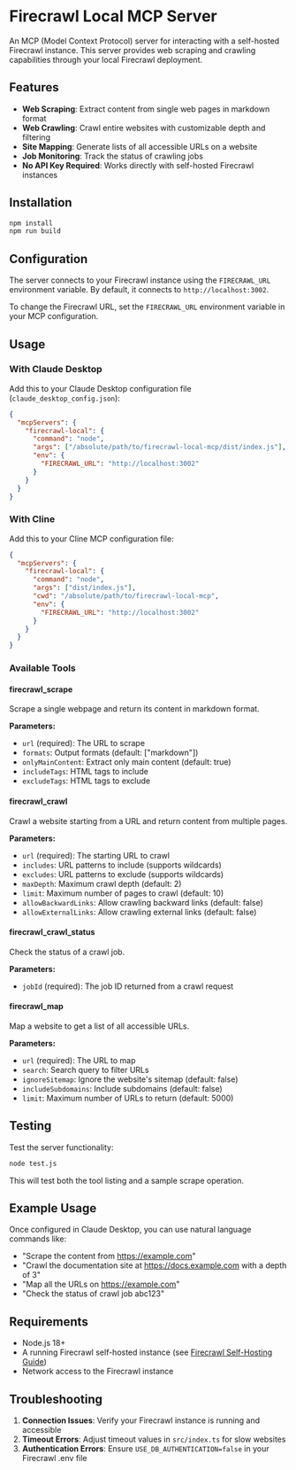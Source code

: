 # Firecrawl Local MCP Server

An MCP (Model Context Protocol) server for interacting with a self-hosted Firecrawl instance. This server provides web scraping and crawling capabilities through your local Firecrawl deployment.

## Features

- **Web Scraping**: Extract content from single web pages in markdown format
- **Web Crawling**: Crawl entire websites with customizable depth and filtering
- **Site Mapping**: Generate lists of all accessible URLs on a website
- **Job Monitoring**: Track the status of crawling jobs
- **No API Key Required**: Works directly with self-hosted Firecrawl instances

## Installation

```bash
npm install
npm run build
```

## Configuration

The server connects to your Firecrawl instance using the `FIRECRAWL_URL` environment variable. By default, it connects to `http://localhost:3002`.

To change the Firecrawl URL, set the `FIRECRAWL_URL` environment variable in your MCP configuration.

## Usage

### With Claude Desktop

Add this to your Claude Desktop configuration file (`claude_desktop_config.json`):

```json
{
  "mcpServers": {
    "firecrawl-local": {
      "command": "node",
      "args": ["/absolute/path/to/firecrawl-local-mcp/dist/index.js"],
      "env": {
        "FIRECRAWL_URL": "http://localhost:3002"
      }
    }
  }
}
```

### With Cline

Add this to your Cline MCP configuration file:

```json
{
  "mcpServers": {
    "firecrawl-local": {
      "command": "node",
      "args": ["dist/index.js"],
      "cwd": "/absolute/path/to/firecrawl-local-mcp",
      "env": {
        "FIRECRAWL_URL": "http://localhost:3002"
      }
    }
  }
}
```

### Available Tools

#### firecrawl_scrape
Scrape a single webpage and return its content in markdown format.

**Parameters:**
- `url` (required): The URL to scrape
- `formats`: Output formats (default: ["markdown"])
- `onlyMainContent`: Extract only main content (default: true)
- `includeTags`: HTML tags to include
- `excludeTags`: HTML tags to exclude

#### firecrawl_crawl
Crawl a website starting from a URL and return content from multiple pages.

**Parameters:**
- `url` (required): The starting URL to crawl
- `includes`: URL patterns to include (supports wildcards)
- `excludes`: URL patterns to exclude (supports wildcards)
- `maxDepth`: Maximum crawl depth (default: 2)
- `limit`: Maximum number of pages to crawl (default: 10)
- `allowBackwardLinks`: Allow crawling backward links (default: false)
- `allowExternalLinks`: Allow crawling external links (default: false)

#### firecrawl_crawl_status
Check the status of a crawl job.

**Parameters:**
- `jobId` (required): The job ID returned from a crawl request

#### firecrawl_map
Map a website to get a list of all accessible URLs.

**Parameters:**
- `url` (required): The URL to map
- `search`: Search query to filter URLs
- `ignoreSitemap`: Ignore the website's sitemap (default: false)
- `includeSubdomains`: Include subdomains (default: false)
- `limit`: Maximum number of URLs to return (default: 5000)

## Testing

Test the server functionality:

```bash
node test.js
```

This will test both the tool listing and a sample scrape operation.

## Example Usage

Once configured in Claude Desktop, you can use natural language commands like:

- "Scrape the content from https://example.com"
- "Crawl the documentation site at https://docs.example.com with a depth of 3"
- "Map all the URLs on https://example.com"
- "Check the status of crawl job abc123"

## Requirements

- Node.js 18+
- A running Firecrawl self-hosted instance (see [Firecrawl Self-Hosting Guide](https://github.com/firecrawl/firecrawl/blob/main/SELF_HOST.md))
- Network access to the Firecrawl instance

## Troubleshooting

1. **Connection Issues**: Verify your Firecrawl instance is running and accessible
2. **Timeout Errors**: Adjust timeout values in `src/index.ts` for slow websites
3. **Authentication Errors**: Ensure `USE_DB_AUTHENTICATION=false` in your Firecrawl .env file